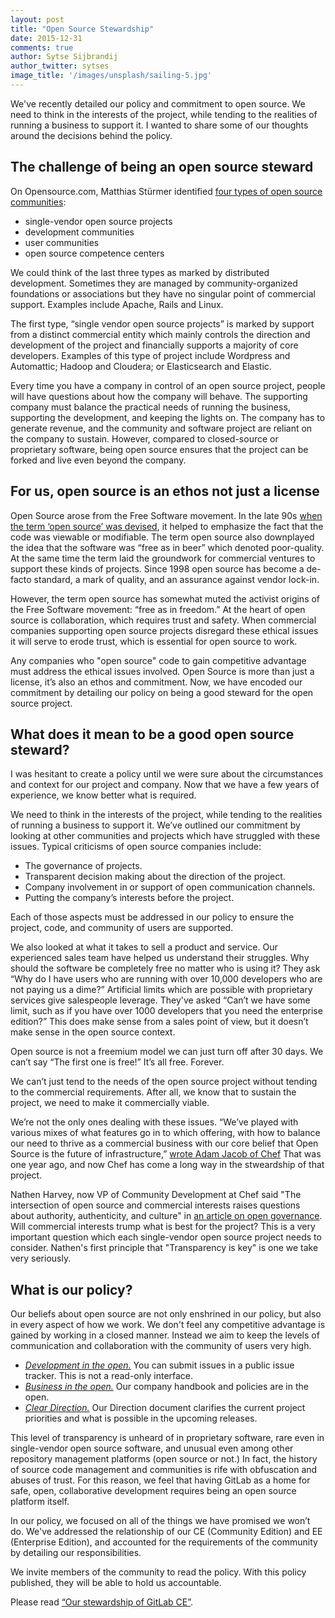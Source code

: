 ```yaml
---
layout: post
title: "Open Source Stewardship"
date: 2015-12-31
comments: true
author: Sytse Sijbrandij
author_twitter: sytses
image_title: '/images/unsplash/sailing-5.jpg'
---
```


We've recently detailed our policy and commitment to open source. We need to think in the interests of the project, while tending to the realities of running a business to support it. I wanted to share some of our thoughts around the decisions behind the policy.

<!-- more -->

## The challenge of being an open source steward

On Opensource.com, Matthias Stürmer identified [four types of open source communities](http://opensource.com/business/13/6/four-types-organizational-structures-within-open-source-communities):

- single-vendor open source projects
- development communities
- user communities
- open source competence centers

We could think of the last three types as marked by distributed development. Sometimes they are managed by community-organized foundations or associations but they have no singular point of commercial support. Examples include Apache, Rails and Linux.

The first type, “single vendor open source projects” is marked by support from a distinct commercial entity which mainly controls the direction and development of the project and financially supports a majority of core developers. Examples of this type of project include Wordpress and Automattic; Hadoop and Cloudera; or Elasticsearch and Elastic.

Every time you have a company in control of an open source project, people will have questions about how the company will behave. The supporting company must balance the practical needs of running the business, supporting the development, and keeping the lights on. The company has to generate revenue, and the community and software project are reliant on the company to sustain. However, compared to closed-source or proprietary software, being open source ensures that the project can be forked and live even beyond the company.

## For us, open source is an ethos not just a license

Open Source arose from the Free Software movement. In the late 90s [when the term ‘open source’ was devised](https://en.wikipedia.org/wiki/Open_source#The_emergence_of_the_.22open_source.22_term), it helped to emphasize the fact that the code was viewable or modifiable. The term open source also downplayed the idea that the software was “free as in beer” which denoted poor-quality. At the same time the term laid the groundwork for commercial ventures to support these kinds of projects. Since 1998 open source has become a de-facto standard, a mark of quality, and an assurance against vendor lock-in.

However, the term open source has somewhat muted the activist origins of the Free Software movement: “free as in freedom.” At the heart of open source is collaboration, which requires trust and safety. When commercial companies supporting open source projects disregard these ethical issues it will serve to erode trust, which is essential for open source to work.

Any companies who "open source" code to gain competitive advantage must address the ethical issues involved. Open Source is more than just a license, it’s also an ethos and commitment. Now, we have encoded our commitment by detailing our policy on being a good steward for the open source project.

## What does it mean to be a good open source steward?

I was hesitant to create a policy until we were sure about the circumstances and context for our project and company. Now that we have a few years of experience, we know better what is required.

We need to think in the interests of the project, while tending to the realities of running a business to support it. We’ve outlined our commitment by looking at other communities and projects which have struggled with these issues. Typical criticisms of open source companies include:

- The governance of projects.
- Transparent decision making about the direction of the project.
- Company involvement in or support of open communication channels.
- Putting the company’s interests before the project.

Each of those aspects must be addressed in our policy to ensure the project, code, and community of users are supported.

We also looked at what it takes to sell a product and service. Our experienced sales team have helped us understand their struggles. Why should the software be completely free no matter who is using it? They ask “Why do I have users who are running with over 10,000 developers who are not paying us a dime?” Artificial limits which are possible with proprietary services give salespeople leverage. They've asked “Can’t we have some limit, such as if you have over 1000 developers that you need the enterprise edition?” This does make sense from a sales point of view, but it doesn’t make sense in the open source context.

Open source is not a freemium model we can just turn off after 30 days. We can’t say “The first one is free!” It’s all free. Forever.

We can’t just tend to the needs of the open source project without tending to the commercial requirements. After all, we know that to sustain the project, we need to make it commercially viable.

We’re not the only ones dealing with these issues. “We’ve played with various mixes of what features go in to which offering, with how to balance our need to thrive as a commercial business with our core belief that Open Source is the future of infrastructure,” [wrote Adam Jacob of Chef](https://www.chef.io/blog/2014/09/08/there-is-one-chef-server-and-it-is-open-source/) That was one year ago, and now Chef has come a long way in the stweardship of that project. 

Nathen Harvey, now VP of Community Development at Chef said "The intersection of open source and commercial interests raises questions about authority, authenticity, and culture" in [an article on open governance](http://www.informationweek.com/strategic-cio/it-strategy/three-pillars-of-open-source-governance/a/d-id/1318585). Will commercial interests trump what is best for the project? This is a very important question which each single-vendor open source project needs to consider. Nathen's first principle that "Transparency is key" is one we take very seriously.

## What is our policy?

Our beliefs about open source are not only enshrined in our policy, but also in every aspect of how we work. We don't feel any competitive advantage is gained by working in a closed manner. Instead we aim to keep the levels of communication and collaboration with the community of users very high.

- *[Development in the open.](https://about.gitlab.com/2015/12/16/improving-open-development-for-everyone/)* You can submit issues in a public issue tracker. This is not a read-only interface.
- *[Business in the open.](https://about.gitlab.com/2015/08/03/almost-everything-we-do-is-now-open/)* Our company handbook and policies are in the open.
- *[Clear Direction.](/direction/)* Our Direction document clarifies the current project priorities and what is possible in the upcoming releases.

This level of transparency is unheard of in proprietary software, rare even in single-vendor open source software, and unusual even among other repository management platforms (open source or not.) In fact, the history of source code management and communities is rife with obfuscation and abuses of trust. For this reason, we feel that having GitLab as a home for safe, open, collaborative development requires being an open source platform itself.

In our policy, we focused on all of the things we have promised we won’t do. We've addressed the relationship of our CE (Community Edition) and EE (Enterprise Edition), and accounted for the requirements of the community by detailing our responsibilities.

We invite members of the community to read the policy. With this policy published, they will be able to hold us accountable.

Please read [“Our stewardship of GitLab CE”](/about/#stewardship).
